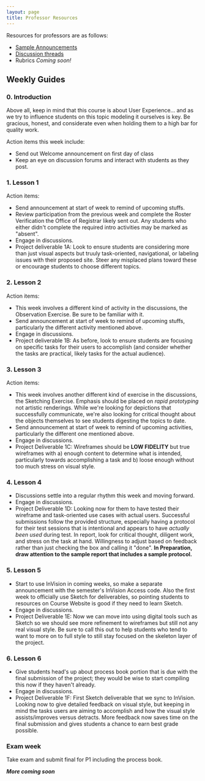 ```yaml
---
layout: page
title: Professor Resources
---
```

Resources for professors are as follows:

* [Sample Announcements](/announcements/)
* [Discussion threads](/discussions/)
* Rubrics *Coming soon!*

## Weekly Guides

### 0. Introduction

Above all, keep in mind that this course is about User Experience... and as we try to influence students on this topic modeling it ourselves is key. Be gracious, honest, and considerate even when holding them to a high bar for quality work.

Action items this week include:

* Send out Welcome announcement on first day of class
* Keep an eye on discussion forums and interact with students as they post.

### 1. Lesson 1

Action items:

* Send announcement at start of week to remind of upcoming stuffs.
* Review participation from the previous week and complete the Roster Verification the Office of Registrar likely sent out. Any students who either didn't complete the required intro activities may be marked as "absent".
* Engage in discussions.
* Project deliverable 1A: Look to ensure students are considering more than just visual aspects but truuly task-oriented, navigational, or labeling issues with their proposed site. Steer any misplaced plans toward these or encourage students to choose different topics.

### 2. Lesson 2

Action items:

* This week involves a different kind of activity in the discussions, the Observation Exercise. Be sure to be familiar with it.
* Send announcement at start of week to remind of upcoming stuffs, particularly the different activity mentioned above.
* Engage in discussions.
* Project deliverable 1B: As before, look to ensure students are focusing on specific tasks for their users to accomplish (and consider whether the tasks are practical, likely tasks for the actual audience).

### 3. Lesson 3

Action items:

* This week involves another different kind of exercise in the discussions, the Sketching Exercise. Emphasis should be placed on *rapid prototyping* not artistic renderings. While we're looking for depictions that successfully communicate, we're also looking for critical thought about the objects themselves to see students digesting the topics to date.
* Send announcement at start of week to remind of upcoming activities, particularly the different one mentioned above.
* Engage in discussions.
* Project Deliverable 1C: Wireframes should be **LOW FIDELITY** but true wireframes with a) enough content to determine what is intended, particularly towards accomplishing a task and b) loose enough without too much stress on visual style.

### 4. Lesson 4

* Discussions settle into a regular rhythm this week and moving forward.
* Engage in discussions.
* Project Deliverable 1D: Looking now for them to have tested their wireframe and task-oriented use cases with actual users. Successful submissions follow the provided structure, especially having a protocol for their test sessions that is intentional and appears to have *actually been used* during test. In report, look for critical thought, diligent work, and stress on the task at hand. Willingness to adjust based on feedback rather than just checking the box and calling it "done". **In Preparation, draw attention to the sample report that includes a sample protocol.**

### 5. Lesson 5

* Start to use InVision in coming weeks, so make a separate announcement with the semester's InVision Access code. Also the first week to officially use Sketch for deliverables, so pointing students to resources on Course Website is good if they need to learn Sketch.
* Engage in discussions.
* Project Deliverable 1E: Now we can move into using digital tools such as Sketch so we should see more refinement to wireframes but still not any real visual style. Be sure to call this out to help students who tend to want to more on to full style to still stay focused on the skeleton layer of the project.

### 6. Lesson 6

* Give students head's up about process book portion that is due with the final submission of the project; they would be wise to start compiling this now if they haven't already.
* Engage in discussions.
* Project Deliverable 1F: First Sketch deliverable that we sync to InVision. Looking now to give detailed feedback on visual style, but keeping in mind the tasks users are aiming to accomplish and how the visual style assists/improves versus detracts. More feedback now saves time on the final submission and gives students a chance to earn best grade possible.

### Exam week

Take exam and submit final for P1 including the process book.

***More coming soon***

